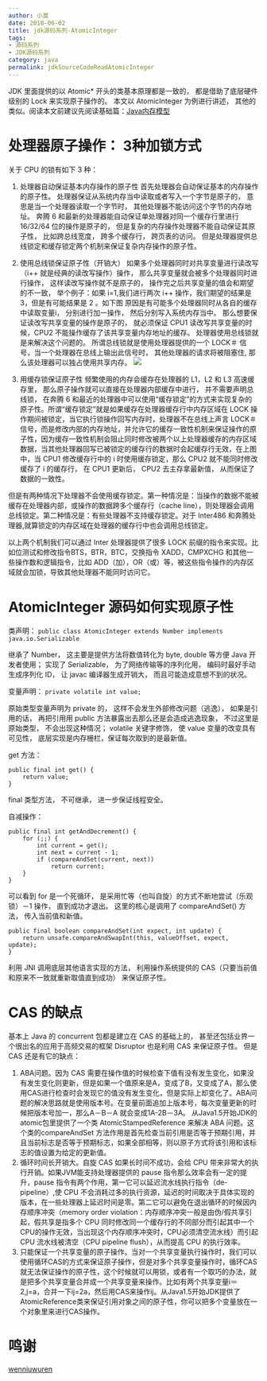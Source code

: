 ```yaml
---
author: 小莫
date: 2018-06-02
title: jdk源码系列-AtomicInteger
tags:
- 源码系列
- JDK源码系列
category: java
permalink: jdkSourceCodeReadAtomicInteger
---
```

JDK 里面提供的以 Atomic* 开头的类基本原理都是一致的， 都是借助了底层硬件级别的 Lock 来实现原子操作的。 本文以 AtomicInteger 为例进行讲述， 其他的类似。阅读本文前建议先阅读基础篇：[Java内存模型](https://blog.xiaomo.info/2018/jdkSourceCodeReadMemoryActor/)
<!-- more -->

# 处理器原子操作： 3种加锁方式

关于 CPU 的锁有如下 3 种：
1. 处理器自动保证基本内存操作的原子性
首先处理器会自动保证基本的内存操作的原子性。 处理器保证从系统内存当中读取或者写入一个字节是原子的， 意思是当一个处理器读取一个字节时， 其他处理器不能访问这个字节的内存地址。 奔腾 6 和最新的处理器能自动保证单处理器对同一个缓存行里进行 16/32/64 位的操作是原子的， 但是复杂的内存操作处理器不能自动保证其原子性， 比如跨总线宽度， 跨多个缓存行， 跨页表的访问。 但是处理器提供总线锁定和缓存锁定两个机制来保证复杂内存操作的原子性。 

2. 使用总线锁保证原子性（开销大）
如果多个处理器同时对共享变量进行读改写（i++ 就是经典的读改写操作）操作， 那么共享变量就会被多个处理器同时进行操作， 这样读改写操作就不是原子的， 操作完之后共享变量的值会和期望的不一致， 举个例子：如果 i=1,我们进行两次 i++ 操作，我们期望的结果是 3，但是有可能结果是 2 。如下图
原因是有可能多个处理器同时从各自的缓存中读取变量i， 分别进行加一操作， 然后分别写入系统内存当中。 那么想要保证读改写共享变量的操作是原子的， 就必须保证 CPU1 读改写共享变量的时候，CPU2 不能操作缓存了该共享变量内存地址的缓存。
处理器使用总线锁就是来解决这个问题的。 所谓总线锁就是使用处理器提供的一个 LOCK＃ 信号，当一个处理器在总线上输出此信号时， 其他处理器的请求将被阻塞住, 那么该处理器可以独占使用共享内存。
![](https://img-blog.csdn.net/20150929000908894)
3. 用缓存锁保证原子性
频繁使用的内存会缓存在处理器的 L1，L2 和 L3 高速缓存里， 那么原子操作就可以直接在处理器内部缓存中进行， 并不需要声明总线锁， 在奔腾 6 和最近的处理器中可以使用“缓存锁定”的方式来实现复杂的原子性。所谓“缓存锁定”就是如果缓存在处理器缓存行中内存区域在 LOCK 操作期间被锁定，当它执行锁操作回写内存时，处理器不在总线上声言 LOCK＃ 信号，而是修改内部的内存地址，并允许它的缓存一致性机制来保证操作的原子性，因为缓存一致性机制会阻止同时修改被两个以上处理器缓存的内存区域数据，当其他处理器回写已被锁定的缓存行的数据时会起缓存行无效，在上图中，当 CPU1 修改缓存行中的 i 时使用缓存锁定，那么 CPU2 就不能同时修改缓存了 i 的缓存行， 在 CPU1 更新后， CPU2 去主存拿最新值， 从而保证了数据的一致性。

但是有两种情况下处理器不会使用缓存锁定。第一种情况是：当操作的数据不能被缓存在处理器内部，或操作的数据跨多个缓存行（cache line），则处理器会调用总线锁定。第二种情况是：有些处理器不支持缓存锁定。对于 Inter486 和奔腾处理器,就算锁定的内存区域在处理器的缓存行中也会调用总线锁定。

以上两个机制我们可以通过 Inter 处理器提供了很多 LOCK 前缀的指令来实现。比如位测试和修改指令BTS，BTR，BTC，交换指令 XADD，CMPXCHG 和其他一些操作数和逻辑指令，比如 ADD（加），OR（或）等，被这些指令操作的内存区域就会加锁，导致其他处理器不能同时访问它。


# AtomicInteger 源码如何实现原子性
类声明： 
`public class AtomicInteger extends Number implements java.io.Serializable  `

继承了 Number， 这主要是提供方法将数值转化为 byte, double 等方便 Java 开发者使用；
实现了 Serializable， 为了网络传输等的序列化用， 编码时最好手动生成序列化 ID， 让 javac 编译器生成开销大， 而且可能造成意想不到的状况。

变量声明：
`private volatile int value;  `

原始类型变量声明为 private 的， 这样不会发生外部修改问题（逃逸）， 如果是引用的话， 再把引用用 public 方法暴露出去那么还是会造成逃逸现象， 不过这里是原始类型， 不会出现这种情况；
volatile 关键字修饰， 使 value 变量的改变具有可见性， 底层实现是内存栅栏，保证每次取到的是最新值。

get 方法： 

```
public final int get() {  
    return value;  
}  
```

final 类型方法， 不可继承， 进一步保证线程安全。


自减操作： 

```
public final int getAndDecrement() {  
    for (;;) {  
        int current = get();  
        int next = current - 1;  
        if (compareAndSet(current, next))  
            return current;  
    }  
}  
```

可以看到 for 是一个死循环， 是采用忙等（也叫自旋）的方式不断地尝试（乐观锁）－1 操作， 直到成功才退出。 
这里的核心是调用了 compareAndSet() 方法， 传入当前值和新值。  

```
public final boolean compareAndSet(int expect, int update) {  
    return unsafe.compareAndSwapInt(this, valueOffset, expect, update);  
}
```

利用 JNI 调用底层其他语言实现的方法， 利用操作系统提供的 CAS（只要当前值和原来不一致就重新取值直到成功） 来保证原子性。

# CAS 的缺点
基本上 Java 的 concurrent 包都是建立在 CAS 的基础上的， 甚至还包括业界一个很出名的应用于高频交易的框架 Disruptor 也是利用 CAS 来保证原子性。 但是 CAS 还是有它的缺点：
1.  ABA问题。因为 CAS 需要在操作值的时候检查下值有没有发生变化，如果没有发生变化则更新，但是如果一个值原来是A，变成了B，又变成了A，那么使用CAS进行检查时会发现它的值没有发生变化，但是实际上却变化了。ABA问题的解决思路就是使用版本号。在变量前面追加上版本号，每次变量更新的时候把版本号加一，那么A－B－A 就会变成1A-2B－3A。
从Java1.5开始JDK的atomic包里提供了一个类 AtomicStampedReference 来解决 ABA 问题。这个类的compareAndSet 方法作用是首先检查当前引用是否等于预期引用，并且当前标志是否等于预期标志，如果全部相等，则以原子方式将该引用和该标志的值设置为给定的更新值。
2. 循环时间长开销大。自旋 CAS 如果长时间不成功，会给 CPU 带来非常大的执行开销。如果JVM能支持处理器提供的 pause 指令那么效率会有一定的提升，pause 指令有两个作用，第一它可以延迟流水线执行指令（de-pipeline）,使 CPU 不会消耗过多的执行资源，延迟的时间取决于具体实现的版本，在一些处理器上延迟时间是零。第二它可以避免在退出循环的时候因内存顺序冲突（memory order violation：内存顺序冲突一般是由伪/假共享引起，假共享是指多个 CPU 同时修改同一个缓存行的不同部分而引起其中一个CPU的操作无效，当出现这个内存顺序冲突时，CPU必须清空流水线）而引起 CPU 流水线被清空（CPU pipeline flush），从而提高 CPU 的执行效率。
3. 只能保证一个共享变量的原子操作。当对一个共享变量执行操作时，我们可以使用循环CAS的方式来保证原子操作，但是对多个共享变量操作时，循环CAS就无法保证操作的原子性，这个时候就可以用锁，或者有一个取巧的办法，就是把多个共享变量合并成一个共享变量来操作。比如有两个共享变量i＝2,j=a，合并一下ij=2a，然后用CAS来操作ij。从Java1.5开始JDK提供了AtomicReference类来保证引用对象之间的原子性，你可以把多个变量放在一个对象里来进行CAS操作。

# 鸣谢
[wenniuwuren](https://blog.csdn.net/wenniuwuren)
